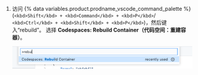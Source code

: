 1. 访问 {% data variables.product.prodname_vscode_command_palette %} (`<kbd>Shift</kbd> + <kbd>Command</kbd> + <kbd>P</kbd>`/ `<kbd>Ctrl</kbd> + <kbd>Shift</kbd> + <kbd>P</kbd>`)，然后键入“rebuild”。 选择 **Codespaces: Rebuild Container（代码空间：重建容器）**。

    ![重建容器选项](/assets/images/help/codespaces/codespaces-rebuild.png)
    

